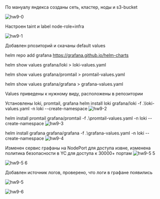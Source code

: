 По мануалу яндекса созданы сеть, кластер, ноды и s3-bucket

![hw9-0](https://github.com/user-attachments/assets/45d9b26b-f801-43b7-b7d3-619ccbf7f190)

Настроен taint и label node-role=infra

![hw9-1](https://github.com/user-attachments/assets/1f844c48-d6ff-48ec-aa7c-b08b4ffab60b)

Добавлен рпозиторий и скачаны default values

helm repo add grafana https://grafana.github.io/helm-charts

helm show values grafana/loki > loki-values.yaml

helm show values grafana/promtail > promtail-values.yaml

helm show values grafana/grafana > grafana-values.yaml


Values приведены к нужному виду, расположены в репозитории

Установлены loki, promtail, grafana
helm install loki grafana/loki -f .\loki-values.yaml -n loki --create-namespace
![hw9-2](https://github.com/user-attachments/assets/b8c35930-9fb8-4868-90d9-76ed16249267)

helm install promtail grafana/promtail -f .\promtail-values.yaml -n loki --create-namespace
![hw9-3](https://github.com/user-attachments/assets/73772f74-d8e9-4235-96f7-8110d320af62)

helm install grafana grafana/grafana -f .\grafana-values.yaml -n loki --create-namespace
![hw9-4](https://github.com/user-attachments/assets/547b2c98-b720-44be-a5ed-2c046a7287d7)

Изменен сервис графаны на NodePort для доступа извне, изменена политика безопасности в YC для доступа к 30000+ портам
![hw9-5 5](https://github.com/user-attachments/assets/651ddfef-3693-4f79-b3a9-0188b1cf2d17)

![hw9-5 6](https://github.com/user-attachments/assets/7391e7b9-8891-4076-92ef-bbdc81859171)

Добавлен источник логов, проверено, что логи в графане появились

![hw9-5](https://github.com/user-attachments/assets/1dc64725-58a2-4c58-9fd5-5cb5c02617b4)

![hw9-6](https://github.com/user-attachments/assets/7d688fb4-78fd-440b-aff1-f1befd944aa8)
